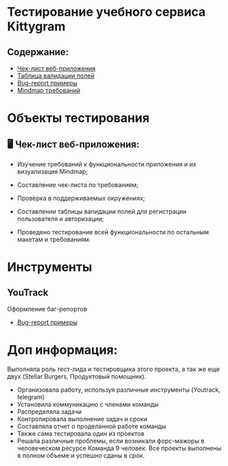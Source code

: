 # Тестирование учебного сервиса Kittygram

## Содержание:

- [Чек-лист веб-приложения](https://docs.google.com/spreadsheets/d/1-tJOLfFRMp7mwKUBkrhcudP94sQvYqDfqF5Vh7iW2_Q/edit?usp=sharing)
- [Таблица валидации полей](https://docs.google.com/spreadsheets/d/1-tJOLfFRMp7mwKUBkrhcudP94sQvYqDfqF5Vh7iW2_Q/edit?usp=sharing)
- [Bug-report примеры](https://olesyakoroleva.youtrack.cloud/issues?q=тег:%20Kittygram)
- [Mindmap требований](https://drive.google.com/file/d/1IqNTfGhaKlHOYo5P3R7lzZl9Y9DKJB_g/view?usp=sharing)

# Объекты тестирования

## 🖥 Чек-лист веб-приложения:

- Изучение требований к функциональности приложения и их визуализация Mindmap;

- Составление чек-листа по требованиям;

- Проверка в поддерживаемых окружениях;

- Составлении таблицы валидации полей для регистрации пользователя и авторизации;

- Проведено тестирование всей функциональности по остальным макетам и требованиям.


# Инструменты

## YouTrack
Оформление баг-репортов

- [Bug-report примеры](https://olesyakoroleva.youtrack.cloud/issues?q=тег:%20Kittygram)

# Доп информация:
Выполняла роль тест-лида и тестировщика этого проекта, а так же еще двух (Stellar Burgers, Продуктовый помощник).
- Организовала работу, используя различные инструменты (Youtrack, telegram)
- Установила коммуникацию с членами команды
- Распределяла задачи
- Контролировала выполнение задач и сроки
- Составляла отчет о проделанной работе команды
- Также сама тестировала один из проектов
- Решала различные проблемы, если возникали форс-мажоры в человеческом ресурсе
Команда 9 человек. 
Все проекты выполнены в полном объеме и успешно сданы в срок.

